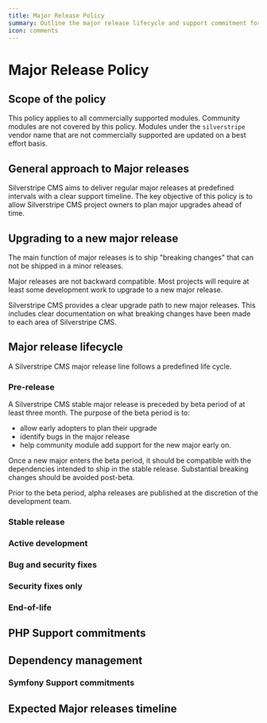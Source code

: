 ```yaml
---
title: Major Release Policy
summary: Outline the major release lifecycle and support commitment for Silverstripe CMS
icon: comments
---
```


# Major Release Policy

## Scope of the policy

This policy applies to all commercially supported modules. Community modules are not covered by this policy. Modules under the `silverstripe` vendor name that are not commercially supported are updated on a best effort basis.

## General approach to Major releases

Silverstripe CMS aims to deliver regular major releases at predefined intervals with a clear support timeline. The key objective of this policy is to allow Silverstripe CMS project owners to plan major upgrades ahead of time. 

## Upgrading to a new major release

The main function of major releases is to ship "breaking changes" that can not be shipped in a minor releases.

Major releases are not backward compatible. Most projects will require at least some development work to upgrade to a new major release.

Silverstripe CMS provides a clear upgrade path to new major releases. This includes clear documentation on what breaking changes have been made to each area of Silverstripe CMS.

## Major release lifecycle

A Silverstripe CMS major release line follows a predefined life cycle.

### Pre-release

A Silverstripe CMS stable major release is preceded by beta period of at least three month. The purpose of the beta period is to:

- allow early adopters to plan their upgrade
- identify bugs in the major release
- help community module add support for the new major early on.

Once a new major enters the beta period, it should be compatible with the dependencies intended to ship in the stable release. Substantial breaking changes should be avoided post-beta.

Prior to the beta period, alpha releases are published at the discretion of the development team.

### Stable release

### Active development

### Bug and security fixes

### Security fixes only

### End-of-life

## PHP Support commitments

## Dependency management

### Symfony Support commitments

## Expected Major releases timeline